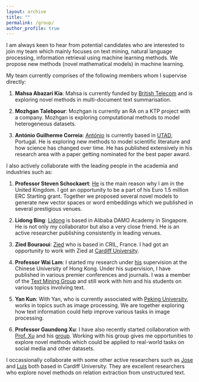 ```yaml
---
layout: archive
title: ""
permalink: /group/
author_profile: true
---
```


I am always keen to hear from potential candidates who are interested to join my team which mainly focuses on text mining, natural language processing, information retrieval using machine learning methods. We propose new methods (novel mathematical models) in machine learning.

My team currently comprises of the following members whom I supervise directly:

1. **Mahsa Abazari Kia**: Mahsa is currently funded by [British Telecom](https://www.bt.com/) and is exploring novel methods in multi-document text summarisation.

2. **Mozhgan Talebpour**: Mozhgan is currently an RA on a KTP project with a company. Mozhgan is exploring computational methods to model heterogeneous datasets.

3. **António Guilherme Correia**: [António](https://www.inesctec.pt/pt/pessoas/antonio-guilherme-correia) is currently based in [UTAD](https://www.utad.pt/en/), Portugal. He is exploring new methods to model scientific literature and how science has changed over time. He has published extensively in his research area with a paper getting nominated for the best paper award.

I also actively collaborate with the leading people in the academia and industries such as:
1. **Professor Steven Schockaert**: [He](https://www.cardiff.ac.uk/people/view/133772-schockaert-steven) is the main reason why I am in the United Kingdom. I got an opportunity to be a part of his Euro 1.5 million ERC Starting grant. Together we proposed several novel models to generate new vector spaces or word embeddings which we published in several prestigious venues.

2. **Lidong Bing**: [Lidong](https://lidongbing.github.io/) is based in Alibaba DAMO Academy in Singapore. He is not only my collaborator but also a very close friend. He is an active researcher publishing consistently in leading venues.

3. **Zied Bouraoui**: [Zied](http://www.cril.univ-artois.fr/~bouraoui/index.html) who is based in CRIL, France. I had got an opportunity to work with Zied at [Cardiff University](https://www.cardiff.ac.uk/).

4. **Professor Wai Lam**: I started my research under [his](http://www.se.cuhk.edu.hk/people/academic-staff/prof-lam-wai/) supervision at the Chinese University of Hong Kong. Under his supervision, I have published in various premier conferences and journals. I was a member of the [Text Mining Group](http://www1.se.cuhk.edu.hk/~textmine/) and still work with him and his students on various topics involving text.

5. **Yan Kun**: With Yan, who is currently associated with [Peking University](http://english.pku.edu.cn/), works in topics such as image processing. We are together exploring how text information could help improve various tasks in image processing.

6. **Professor Gaundong Xu**: I have also recently started collaboration with [Prof. Xu](https://www.uts.edu.au/staff/guandong.xu) and his [group](http://dsmi.tech/). Working with his group gives me opportunities to explore novel methods which could be applied to real-world tasks on social media and other datasets.

I occassionally collaborate with some other active researchers such as [Jose](http://josecamachocollados.com/) and [Luis](https://luisespinosa.bitbucket.io/) both based in Cardiff University. They are excellent researchers who explore novel methods on relation extraction from unstructured text.
